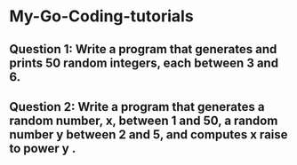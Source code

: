 # My-Go-Coding-tutorials
## Question 1: Write a program that generates and prints 50 random integers, each between 3 and 6.
## Question 2: Write a program that generates a random number, x, between 1 and 50, a random number y between 2 and 5, and computes x raise to power y .
